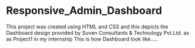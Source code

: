 # Responsive_Admin_Dashboard
This project was created using HTML and CSS and this depicts the Dashboard design  provided by Suven Consultants &amp; Technology Pvt.Ltd. as as Project1 in my internship
This is how Dashboard look like.....

